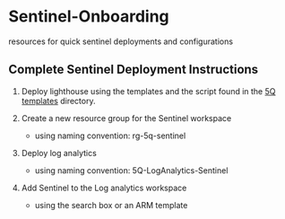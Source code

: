 # Sentinel-Onboarding
resources for quick sentinel deployments and configurations

## Complete Sentinel Deployment Instructions

1. Deploy lighthouse using the templates and the script found in the [5Q templates](https://github.com/JakeD-5Q/Sentinel-Onboarding/tree/main/Azure%20Lighthouse/5Q%20Templates) directory.

2. Create a new resource group for the Sentinel workspace
    - using naming convention:  rg-5q-sentinel
    
3. Deploy log analytics
    - using naming convention: 5Q-LogAnalytics-Sentinel

4. Add Sentinel to the Log analytics workspace
    - using the search box or an ARM template
    